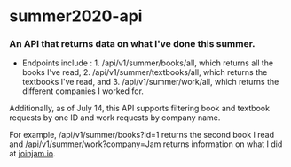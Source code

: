 # summer2020-api
### An API that returns data on what I've done this summer. 
- Endpoints include :
      1. /api/v1/summer/books/all, which returns all the books I've read,
      2. /api/v1/summer/textbooks/all, which returns the textbooks I've read, and 
      3. /api/v1/summer/work/all, which returns the different companies I worked for. 

Additionally, as of July 14, this API supports filtering book and textbook requests by one ID and work requests by company name.

For example, /api/v1/summer/books?id=1 returns the second book I read and /api/v1/summer/work?company=Jam returns information on what I did at [joinjam.io](Jam).
